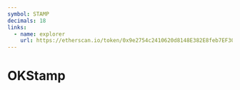 ```yaml
---
symbol: STAMP
decimals: 18
links:
  - name: explorer
    url: https://etherscan.io/token/0x9e2754c2410620d8148E382E8feb7EF30dFa5b4C
---
```


# OKStamp
